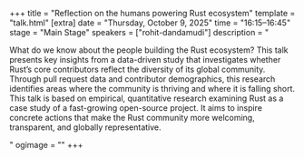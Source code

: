 +++
title = "Reflection on the humans powering Rust ecosystem"
template = "talk.html"
[extra]
  date = "Thursday, October 9, 2025"
  time = "16:15–16:45"
  stage = "Main Stage" 
  speakers = ["rohit-dandamudi"]
  description = "<p>What do we know about the people building the Rust ecosystem? This talk presents key insights from a data-driven study that investigates whether Rust’s core contributors reflect the diversity of its global community. Through pull request data and contributor demographics, this research identifies areas where the community is thriving and where it is falling short. This talk is based on empirical, quantitative research examining Rust as a case study of a fast-growing open-source project. It aims to inspire concrete actions that make the Rust community more welcoming, transparent, and globally representative.</p>"
  ogimage = ""
+++
